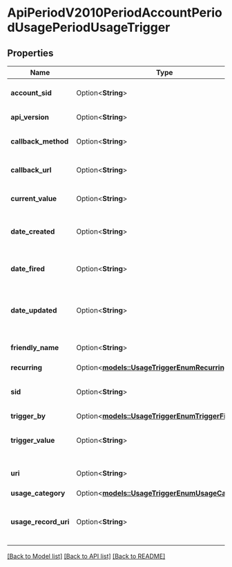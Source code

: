 # ApiPeriodV2010PeriodAccountPeriodUsagePeriodUsageTrigger

## Properties

Name | Type | Description | Notes
------------ | ------------- | ------------- | -------------
**account_sid** | Option<**String**> | The SID of the [Account](https://www.twilio.com/docs/iam/api/account) that the trigger monitors. | [optional]
**api_version** | Option<**String**> | The API version used to create the resource. | [optional]
**callback_method** | Option<**String**> | The HTTP method we use to call `callback_url`. Can be: `GET` or `POST`. | [optional]
**callback_url** | Option<**String**> | The URL we call using the `callback_method` when the trigger fires. | [optional]
**current_value** | Option<**String**> | The current value of the field the trigger is watching. | [optional]
**date_created** | Option<**String**> | The date and time in GMT that the resource was created specified in [RFC 2822](https://www.ietf.org/rfc/rfc2822.txt) format. | [optional]
**date_fired** | Option<**String**> | The date and time in GMT that the trigger was last fired specified in [RFC 2822](https://www.ietf.org/rfc/rfc2822.txt) format. | [optional]
**date_updated** | Option<**String**> | The date and time in GMT that the resource was last updated specified in [RFC 2822](https://www.ietf.org/rfc/rfc2822.txt) format. | [optional]
**friendly_name** | Option<**String**> | The string that you assigned to describe the trigger. | [optional]
**recurring** | Option<[**models::UsageTriggerEnumRecurring**](usage_trigger_enum_recurring.md)> |  | [optional]
**sid** | Option<**String**> | The unique string that that we created to identify the UsageTrigger resource. | [optional]
**trigger_by** | Option<[**models::UsageTriggerEnumTriggerField**](usage_trigger_enum_trigger_field.md)> |  | [optional]
**trigger_value** | Option<**String**> | The value at which the trigger will fire.  Must be a positive, numeric value. | [optional]
**uri** | Option<**String**> | The URI of the resource, relative to `https://api.twilio.com`. | [optional]
**usage_category** | Option<[**models::UsageTriggerEnumUsageCategory**](usage_trigger_enum_usage_category.md)> |  | [optional]
**usage_record_uri** | Option<**String**> | The URI of the [UsageRecord](https://www.twilio.com/docs/usage/api/usage-record) resource this trigger watches, relative to `https://api.twilio.com`. | [optional]

[[Back to Model list]](../README.md#documentation-for-models) [[Back to API list]](../README.md#documentation-for-api-endpoints) [[Back to README]](../README.md)


